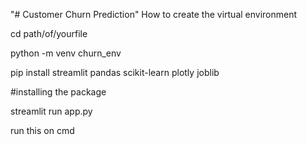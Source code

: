 "# Customer Churn Prediction" 
How to create the virtual environment


cd path/of/yourfile

python -m venv churn_env


pip install streamlit pandas scikit-learn plotly joblib

#installing the package

streamlit run app.py


run this on cmd


